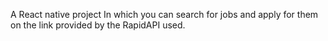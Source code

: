 A React native project In which you can search for jobs and apply for them on the link provided by the RapidAPI used.
